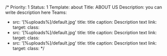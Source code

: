 /*
Priority: 1
Status: 1
Template: about
Title: ABOUT US
Description: you can write description here
Teams:
- src: '[%uploads%]/default.jpg'
  title: title
  caption: Description text
  link: 
  target: 
  class: 
- src: '[%uploads%]/default.jpg'
  title: title
  caption: Description text
  link: 
  target: 
  class: 
- src: '[%uploads%]/default.jpg'
  title: title
  caption: Description text
  link: 
  target: 
  class: 
*/
